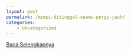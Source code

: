 ```yaml
---
layout: post
permalink: /mimpi-ditinggal-suami-pergi-jauh/
categories:
    - Uncategorized
---
```


[Baca Selengkapnya](/06)